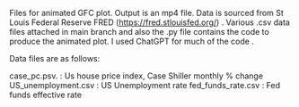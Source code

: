 Files for animated GFC plot. Output is an mp4 file.  Data is sourced from St Louis Federal Reserve FRED (https://fred.stlouisfed.org/) . Various .csv data files attached in main branch and also the .py file contains the code to produce the animated plot. I used ChatGPT for much of the code . 

Data files are as follows:

case_pc.psv. :  Us house price index, Case Shiller monthly % change 
US_unemployment.csv : US Unemployment rate
fed_funds_rate.csv :  Fed funds effective rate 


